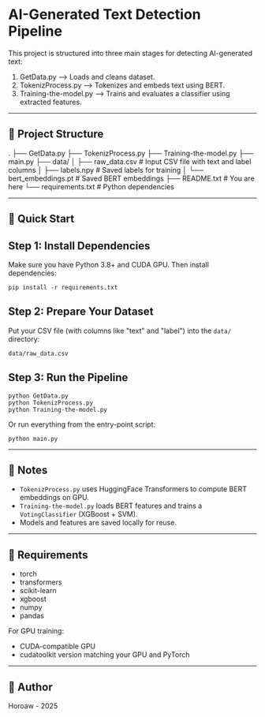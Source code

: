 AI-Generated Text Detection Pipeline
====================================

This project is structured into three main stages for detecting AI-generated text:

1. GetData.py             --> Loads and cleans dataset.
2. TokenizProcess.py      --> Tokenizes and embeds text using BERT.
3. Training-the-model.py  --> Trains and evaluates a classifier using extracted features.

--------------------------------------
📁 Project Structure
--------------------------------------
.
├── GetData.py
├── TokenizProcess.py
├── Training-the-model.py
├── main.py 
├── data/
│   ├── raw_data.csv         # Input CSV file with text and label columns
│   ├── labels.npy           # Saved labels for training
│   └── bert_embeddings.pt   # Saved BERT embeddings
├── README.txt               # You are here
└── requirements.txt         # Python dependencies

--------------------------------------
🚀 Quick Start
--------------------------------------

Step 1: Install Dependencies
----------------------------
Make sure you have Python 3.8+ and CUDA GPU. Then install dependencies:

    pip install -r requirements.txt

Step 2: Prepare Your Dataset
----------------------------
Put your CSV file (with columns like "text" and "label") into the `data/` directory:

    data/raw_data.csv

Step 3: Run the Pipeline
------------------------

    python GetData.py
    python TokenizProcess.py
    python Training-the-model.py

Or run everything from the entry-point script:

    python main.py

--------------------------------------
📌 Notes
--------------------------------------

- `TokenizProcess.py` uses HuggingFace Transformers to compute BERT embeddings on GPU.
- `Training-the-model.py` loads BERT features and trains a `VotingClassifier` (XGBoost + SVM).
- Models and features are saved locally for reuse.

--------------------------------------
🧪 Requirements
--------------------------------------

- torch
- transformers
- scikit-learn
- xgboost
- numpy
- pandas

For GPU training:
- CUDA-compatible GPU
- cudatoolkit version matching your GPU and PyTorch

--------------------------------------
📝 Author
--------------------------------------
Horoaw - 2025
